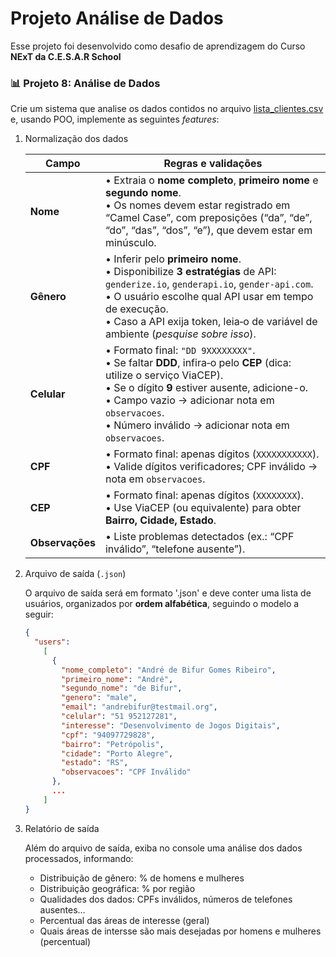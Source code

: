 # **Projeto Análise de Dados**
Esse projeto foi desenvolvido como desafio de aprendizagem do Curso **NExT da C.E.S.A.R School**

### 📊 Projeto 8: Análise de Dados

Crie um sistema que analise os dados contidos no arquivo [lista_clientes.csv](/aula12/lista_clientes.csv) e, usando POO, implemente as seguintes _features_:

1. Normalização dos dados

    | Campo | Regras e validações|
    | ----- | ------------------ |
    | **Nome**        | • Extraia o **nome completo**, **primeiro nome** e **segundo nome**.<br>• Os nomes devem estar registrado em “Camel Case”, com preposições (“da”, “de”, “do”, “das”, “dos”, “e”), que devem estar em minúsculo. |
    | **Gênero**      | • Inferir pelo **primeiro nome**.<br>• Disponibilize **3 estratégias** de API: `genderize.io`, `genderapi.io`, `gender-api.com`.<br>• O usuário escolhe qual API usar em tempo de execução.<br>• Caso a API exija token, leia‐o de variável de ambiente (_pesquise sobre isso_). |
    | **Celular**     | • Formato final: `"DD 9XXXXXXXX"`.<br>• Se faltar **DDD**, infira‐o pelo **CEP** (dica: utilize o serviço ViaCEP).<br>• Se o dígito **9** estiver ausente, adicione-o.<br>• Campo vazio → adicionar nota em `observacoes`.<br>• Número inválido → adicionar nota em `observacoes`. |
    | **CPF**         | • Formato final: apenas dígitos (`XXXXXXXXXXX`).<br>• Valide dígitos verificadores; CPF inválido → nota em `observacoes`.  |
    | **CEP**         | • Formato final: apenas dígitos (`XXXXXXXX`).<br>• Use ViaCEP (ou equivalente) para obter **Bairro, Cidade, Estado**. |
    | **Observações** | • Liste problemas detectados (ex.: “CPF inválido”, “telefone ausente”). |

2. Arquivo de saída (`.json`)

    O arquivo de saída será em formato '.json' e deve conter uma lista de usuários, organizados por **ordem alfabética**, seguindo o modelo a seguir:

    ```json
    {
      "users":
        [
          {
            "nome_completo": "André de Bifur Gomes Ribeiro",
            "primeiro_nome": "André",
            "segundo_nome": "de Bifur",
            "genero": "male",
            "email": "andrebifur@testmail.org",
            "celular": "51 952127281",
            "interesse": "Desenvolvimento de Jogos Digitais",
            "cpf": "94097729828",
            "bairro": "Petrópolis",
            "cidade": "Porto Alegre",
            "estado": "RS",
            "observacoes": "CPF Inválido"
          },
          ...
        ]
    }
    ```

3. Relatório de saída

    Além do arquivo de saída, exiba no console uma análise dos dados processados, informando:

    - Distribuição de gênero: % de homens e mulheres
    - Distribuição geográfica: % por região
    - Qualidades dos dados: CPFs inválidos, números de telefones ausentes...
    - Percentual das áreas de interesse (geral)
    - Quais áreas de intersse são mais desejadas por homens e mulheres (percentual)
